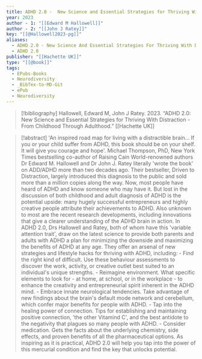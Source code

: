 ```yaml
---
title: ADHD 2.0 -  New Science and Essential Strategies for Thriving With Distraction - From Childhood Through Adulthood
year: 2023
author - 1: "[[Edward M Hallowell]]"
author - 2: "[[John J Ratey]]"
key: "[[@Hallowell2023-pg]]"
aliases:
  - ADHD 2.0 - New Science And Essential Strategies For Thriving With Distraction - From Childhood Through Adulthood
  - ADHD 2.0
publisher: "[[Hachette UK]]"
type: "[[@book]]"
tags:
  - EPubs-Books
  - Neurodiversity
  - _BibTex-to-MD-Git
  - ePub
  - Neurodiversity
---
```


> [!bibliography]
> Hallowell, Edward M, John J Ratey. 2023. “ADHD 2.0: New Science and Essential Strategies for Thriving With Distraction - From Childhood Through Adulthood.” [[Hachette UK]]

> [!abstract]
> 'An inspired road map for living with a distractible brain... If you or your child suffer from ADHD, this book should be on your shelf. It will give you courage and hope'. Michael Thompson, PhD, New York Times bestselling co-author of Raising Cain World-renowned authors Dr Edward M. Hallowell and Dr John J. Ratey literally 'wrote the book' on ADD/ADHD more than two decades ago. Their bestseller, Driven to Distraction, largely introduced this diagnosis to the public and sold more than a million copies along the way. Now, most people have heard of ADHD and know someone who may have it. But lost in the discussion of both childhood and adult diagnosis of ADHD is the potential upside: many hugely successful entrepreneurs and highly creative people attribute their achievements to ADHD. Also unknown to most are the recent research developments, including innovations that give a clearer understanding of the ADHD brain in action. In ADHD 2.0, Drs Hallowell and Ratey, both of whom have this 'variable attention trait', draw on the latest science to provide both parents and adults with ADHD a plan for minimizing the downside and maximizing the benefits of ADHD at any age. They offer an arsenal of new strategies and lifestyle hacks for thriving with ADHD, including: - Find the right kind of difficult. Use these behaviour assessments to discover the work, activity, or creative outlet best suited to an individual's unique strengths. - Reimagine environment. What specific elements to look for - at home, at school, or in the workplace - to enhance the creativity and entrepreneurial spirit inherent in the ADHD mind. - Embrace innate neurological tendencies. Take advantage of new findings about the brain's default mode network and cerebellum, which confer major benefits for people with ADHD. - Tap into the healing power of connection. Tips for establishing and maintaining positive connection, 'the other Vitamind C', and the best antidote to the negativity that plagues so many people with ADHD. - Consider medication. Gets the facts about the underlying chemistry, side effects, and proven benefits of all the pharmaceutical options. As inspiring as it is practical, ADHD 2.0 will help you tap into the power of this mercurial condition and find the key that unlocks potential.